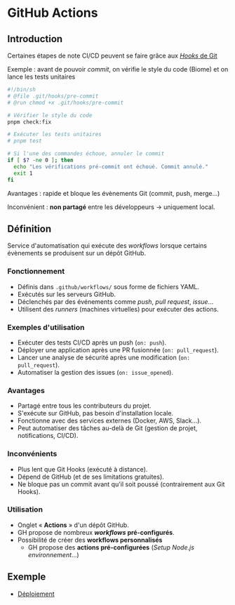 # GitHub Actions

## Introduction

Certaines étapes de note CI/CD peuvent se faire grâce aux
[_Hooks_ de Git](https://git-scm.com/book/fr/v2/Personnalisation-de-Git-Crochets-Git)

Exemple :
avant de pouvoir _commit_, on vérifie le style du code (Biome) et
on lance les tests unitaires

```bash
#!/bin/sh
# @file .git/hooks/pre-commit
# @run chmod +x .git/hooks/pre-commit

# Vérifier le style du code
pnpm check:fix

# Exécuter les tests unitaires
# pnpm test

# Si l'une des commandes échoue, annuler le commit
if [ $? -ne 0 ]; then
  echo "Les vérifications pré-commit ont échoué. Commit annulé."
  exit 1
fi
```

Avantages : rapide et bloque les évènements Git (commit, push, merge…)

Inconvénient : **non partagé** entre les développeurs → uniquement local.

## Définition

Service d'automatisation qui exécute des _workflows_ lorsque certains évènements
se produisent sur un dépôt GitHub.

### Fonctionnement

- Définis dans `.github/workflows/` sous forme de fichiers YAML.
- Exécutés sur les serveurs GitHub.
- Déclenchés par des événements comme _push_, _pull request_, _issue_…
- Utilisent des _runners_ (machines virtuelles) pour exécuter des actions.

### Exemples d'utilisation

- Exécuter des tests CI/CD après un push (`on: push`).
- Déployer une application après une PR fusionnée (`on: pull_request`).
- Lancer une analyse de sécurité après une modification (`on: pull_request`).
- Automatiser la gestion des issues (`on: issue_opened`).

### Avantages

- Partagé entre tous les contributeurs du projet.
- S'exécute sur GitHub, pas besoin d'installation locale.
- Fonctionne avec des services externes (Docker, AWS, Slack…).
- Peut automatiser des tâches au-delà de Git (gestion de projet, notifications, CI/CD).

### Inconvénients

- Plus lent que Git Hooks (exécuté à distance).
- Dépend de GitHub (et de ses limitations gratuites).
- Ne bloque pas un commit avant qu'il soit poussé (contrairement aux Git Hooks).

### Utilisation

- Onglet « **Actions** » d'un dépôt GitHub.
- GH propose de nombreux **_workflows_ pré-configurés**.
- Possibilité de créer des **workflows personnalisés**
  - GH propose des **actions pré-configurées** (_Setup Node.js environnement_…)

## Exemple

- [Déploiement](./05-deployment.md)
